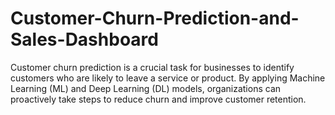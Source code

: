 # Customer-Churn-Prediction-and-Sales-Dashboard
Customer churn prediction is a crucial task for businesses to identify customers who are likely to leave a service or product. By applying Machine Learning (ML) and Deep Learning (DL) models, organizations can proactively take steps to reduce churn and improve customer retention.
